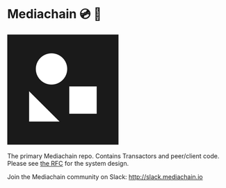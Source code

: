 # Mediachain 💿 🔗
![logo](mediachain_logo_small.png)

The primary Mediachain repo. Contains Transactors and peer/client code. Please see [the RFC](rfc/mediachain-rfc-2.md) for the system design.

Join the Mediachain community on Slack: http://slack.mediachain.io
